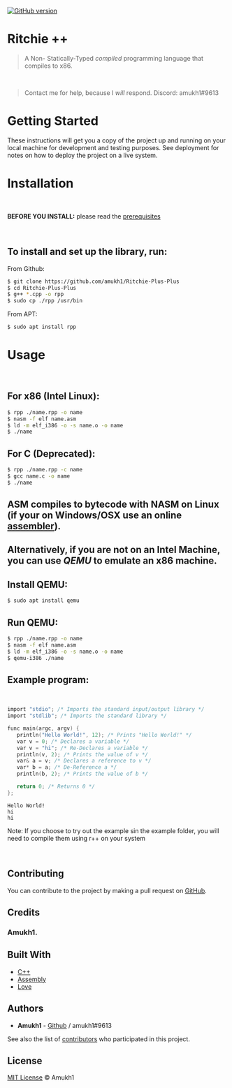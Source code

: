 <!-- [![npm version](https://badge.fury.io/js/ritchie.svg)](https://www.npmjs.com/package/ritchie) -->
[![GitHub version](https://badge.fury.io/gh/amukh1%2FRitchie-Plus-Plus.svg)](https://badge.fury.io/gh/amukh1%2FRitchie-Plus-Plus)

# Ritchie ++

> A Non- Statically-Typed *compiled* programming language that compiles to x86.

<br>

> Contact me for help, because I *will* respond. Discord: amukh1#9613

# Getting Started

These instructions will get you a copy of the project up and running on your local machine for development and testing purposes. See deployment for notes on how to deploy the project on a live system.

# Installation
<br>

**BEFORE YOU INSTALL:** please read the [prerequisites](#prerequisites)

<br>

## To install and set up the library, run:

From Github:

```sh
$ git clone https://github.com/amukh1/Ritchie-Plus-Plus
$ cd Ritchie-Plus-Plus
$ g++ *.cpp -o rpp
$ sudo cp ./rpp /usr/bin
```

From APT:
    
```sh
$ sudo apt install rpp
```

<!-- ## There is also a vscode extension:
**[Extension Link](https://marketplace.visualstudio.com/items?itemName=amukh1.ritchie)**

**Or  just search up "Ritchie++" in the extensions section**

![img](./rvsco.png) -->


# Usage

<br>

## For x86 (Intel Linux):
```sh
$ rpp ./name.rpp -o name
$ nasm -f elf name.asm
$ ld -m elf_i386 -o -s name.o -o name
$ ./name
```
## For C (Deprecated):
```sh
$ rpp ./name.rpp -c name
$ gcc name.c -o name
$ ./name
```

## ASM compiles to bytecode with NASM on Linux (if your on Windows/OSX use an online [assembler](https://www.jdoodle.com/compile-assembler-nasm-online/)).
<!-- ## [Web Assembler](https://www.jdoodle.com/compile-assembler-nasm-online/) -->

## Alternatively, if you are not on an Intel Machine, you can use *QEMU* to emulate an x86 machine.

## Install QEMU:
```sh
$ sudo apt install qemu
```

## Run QEMU:
```sh
$ rpp ./name.rpp -o name
$ nasm -f elf name.asm
$ ld -m elf_i386 -o -s name.o -o name
$ qemu-i386 ./name
```

## Example program:
<br>

```c
import "stdio"; /* Imports the standard input/output library */
import "stdlib"; /* Imports the standard library */

func main(argc, argv) {
   println("Hello World!", 12); /* Prints "Hello World!" */
   var v = 0; /* Declares a variable */
   var v = "hi"; /* Re-Declares a variable */
   println(v, 2); /* Prints the value of v */
   var& a = v; /* Declares a reference to v */
   var* b = a; /* De-Reference a */
   println(b, 2); /* Prints the value of b */

   return 0; /* Returns 0 */
};
```

```
Hello World!
hi
hi
```

Note: If you choose to try out the example sin the example folder, you will need to compile them using r++ on your system

<!-- ## Wanna learn more? check out the docs: [Visit docs](https://ritchie.js.org/docs) -->

<!-- <style>
.docs {
    transition: all 0.5s ease;
    position: relative;
    top: 0px;
    background-color:#0f38f0; 
    border-radius:25px; 
    color: white; 
    padding:25px;
    border: none;
}

.docs:Hover {
    top: -10px;
    background-color: #0009a8;
        /* color: white;  */
}

.a {
      text-decoration: none;
    color: white;
    font-size: 2rem;
}

</style> -->

<!-- <button class="docs" href="/handbook/toc/" style="" onClick="()=>{alert('Missed the link?')}">
<a class="a" href="https://ritchie.js.org/docs/">Visit Docs</a>
</button> -->


<br>

## Contributing

You can contribute to the project by making a pull request on [GitHub](https://github.com/amukh1/Ritchie-Plus-Plus).

## Credits

### Amukh1.

## Built With

* [C++](https://cplusplus.com/)
* [Assembly](http://x86asm.net/)
* [Love](https://amukh1.dev)

## Authors

* **Amukh1** - [Github](https://github.com/amukh1) / amukh1#9613

See also the list of [contributors](https://github.com/amukh1/Ritchie-Plus-Plus/contributors) who participated in this project.

## License

[MIT License](https://mit-license.org/2022) © Amukh1
